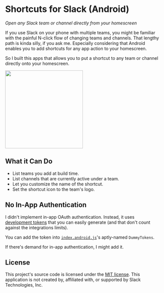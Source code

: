 # Shortcuts for Slack (Android)
_Open any Slack team or channel directly from your homescreen_

If you use Slack on your phone with multiple teams, you might be familiar
with the painful N-click flow of changing teams and channels. That lengthy
path is kinda silly, if you ask me. Especially considering that Android
enables you to add shortcuts for any app action to your homescreen.

So I built this apps that allows you to put a shortcut to any team or
channel directly onto your homescreen.

<img src="http://imgur.com/R3mfsDk.gif" width="250">

## What it Can Do
  * List teams you add at build time.
  * List channels that are currently active under a team.
  * Let you customize the name of the shortcut.
  * Set the shortcut icon to the team's logo.

## No In-App Authentication

I didn't implement in-app OAuth authentication. Instead, it uses
[development tokens](https://api.slack.com/docs/oauth-test-tokens)
that you can easily generate (and that don't count against the
integrations limits).

You can add the token into [`index.android.js`](index.android.js)'s
aptly-named `DummyTokens`.

If there's demand for in-app authentication, I might add it.

## License
This project's source code is licensed under the
[MIT license](LICENSE.txt). This application is not created by,
affiliated with, or supported by Slack Technologies, Inc.
